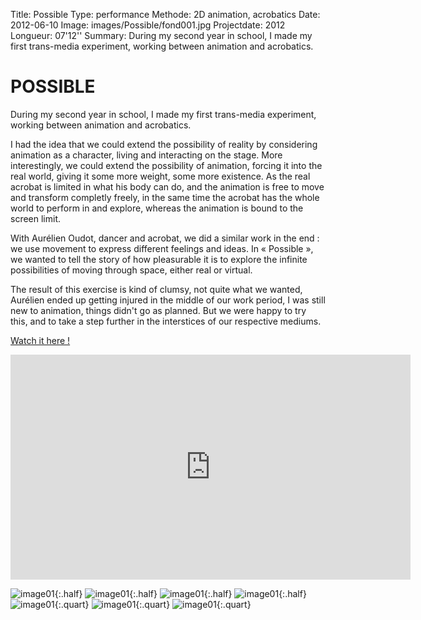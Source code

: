 Title: Possible
Type: performance
Methode: 2D animation, acrobatics
Date: 2012-06-10
Image: images/Possible/fond001.jpg
Projectdate: 2012
Longueur: 07'12''
Summary: During my second year in school, I made my first trans-media experiment, working between animation and acrobatics.

# POSSIBLE

During my second year in school, I made my first trans-media experiment, working between animation and acrobatics.

I had the idea that we could extend the possibility of reality by considering animation as a character, living and interacting on the stage. More interestingly, we could extend the possibility of animation, forcing it into the real world, giving it some more weight, some more existence. As the real acrobat is limited in what his body can do, and the animation is free to move and transform completly freely, in the same time the acrobat has the whole world to perform in and explore, whereas the animation is bound to the screen limit.

With Aurélien Oudot, dancer and acrobat, we did a similar work in the end : we use movement to express different feelings and ideas. In « Possible », we wanted to tell the story of how pleasurable it is to explore the infinite possibilities of moving through space, either real or virtual.

The result of this exercise is kind of clumsy, not quite what we wanted, Aurélien ended up getting injured in the middle of our work period, I was still new to animation, things didn't go as planned. But we were happy to try this, and to take a step further in the interstices of our respective mediums.

[Watch it here !](https://vimeo.com/42343804)
<iframe src="https://player.vimeo.com/video/42343804" width="640" height="360" frameborder="0" webkitallowfullscreen mozallowfullscreen allowfullscreen></iframe>

![image01](images/Possible/plan2_dos_002.jpg){:.half}
![image01](images/Possible/DSC03019.JPG){:.half}
![image01](images/Possible/plan2_dos_003.jpg){:.half}
![image01](images/Possible/DSC03022.JPG){:.half}
![image01](images/Possible/story_3nov11.jpg){:.quart}
![image01](images/Possible/story_3nov11_1.jpg){:.quart}
![image01](images/Possible/story_3nov11_2.jpg){:.quart}
